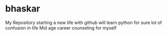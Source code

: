 # bhaskar
My Repository
starting a new life with github
will learn python for sure
lot of confusion in life
Mid age career counseling for myself
